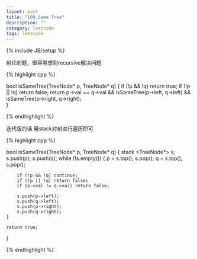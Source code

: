 ```yaml
---
layout: post
title: "100.Same Tree"
description: ""
category: leetcode
tags: leetcode
---
```

{% include JB/setup %}


树论的题，很容易想到recursive解决问题

{% highlight cpp %}

bool isSameTree(TreeNode* p, TreeNode* q) {
	if (!p && !q) return true;
	if (!p || !q) return false;
	return p->val == q->val && isSameTree(p->left, q->left) && isSameTree(p->right, q->right);    
}

{% endhighlight %}

迭代版的话 用stack对树进行遍历即可

{% highlight cpp %}

bool isSameTree(TreeNode* p, TreeNode* q) {
	stack <TreeNode*> s;
	s.push(p); s.push(q);
	while (!s.empty()) {
		p = s.top(); s.pop();
		q = s.top(); s.pop();

		if (!p && !q) continue;
		if (!p || !q) return false;
		if (p->val != q->val) return false;

		s.push(p->left);
		s.push(q->left);
		s.push(p->right);
		s.push(q->right);
	}   

	return true;
}

{% endhighlight %}